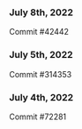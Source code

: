 ### July 8th, 2022

Commit #42442

### July 5th, 2022

Commit #314353


### July 4th, 2022

Commit #72281
